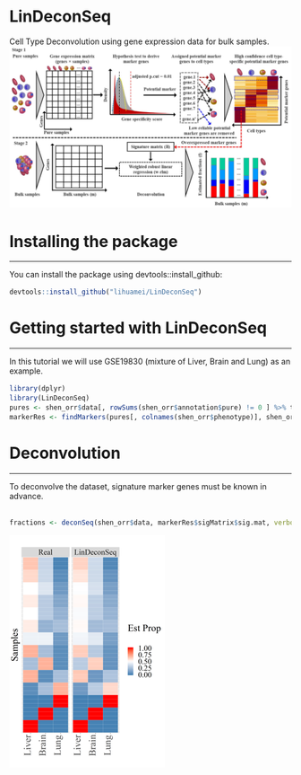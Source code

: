 LinDeconSeq
===================================================

Cell Type Deconvolution using gene expression data for bulk samples.
![LinDeconSeq\_pipeline](data/pipeline.jpg)

# Installing the package
---------------------
You can install the package using devtools::install_github:

``` r
devtools::install_github("lihuamei/LinDeconSeq")
```

# Getting started with LinDeconSeq
----------------------------
In this tutorial we will use GSE19830 (mixture of Liver, Brain and Lung) as an example.

``` r
library(dplyr)
library(LinDeconSeq)
pures <- shen_orr$data[, rowSums(shen_orr$annotation$pure) != 0 ] %>% t
markerRes <- findMarkers(pures[, colnames(shen_orr$phenotype)], shen_orr$phenotype, min.group = 100, max.group = 300, norm.method = 'QN', data.type = 'MA')


```

# Deconvolution
----------------------------
To deconvolve the dataset, signature marker genes must be known in advance.

```r

fractions <- deconSeq(shen_orr$data, markerRes$sigMatrix$sig.mat, verbose = TRUE)

```
![LinDeconSeq\_fractions](data/fractions.png)
